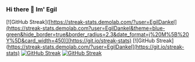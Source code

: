 ### Hi there 👋 Im' Egil 

<!--
**EgilDankel/egildankel** is a ✨ _special_ ✨ repository because its `README.md` (this file) appears on your GitHub profile.


-->
[![GitHub Streak]([https://streak-stats.demolab.com/?user=EgilDankel](https://streak-stats.demolab.com?user=EgilDankel&theme=blue-green&hide_border=true&border_radius=2.3&date_format=j%20M%5B%20Y%5D&card_width=450)](https://git.io/streak-stats)
[![GitHub Streak](https://streak-stats.demolab.com/?user=EgilDankel](https://git.io/streak-stats)
[![GitHub Streak](https://streak-stats.demolab.com/?user=EgilDankel)](https://git.io/streak-stats)
[![GitHub Streak](https://streak-stats.demolab.com?user=EgilDankel&theme=blue-green&hide_border=true&border_radius=2.3&date_format=j%20M%5B%20Y%5D&card_width=450)](https://git.io/streak-stats)


